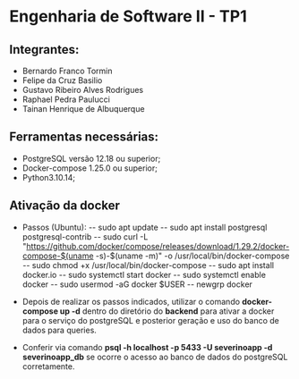 # Engenharia de Software II - TP1

## Integrantes:

- Bernardo Franco Tormin
- Felipe da Cruz Basilio
- Gustavo Ribeiro Alves Rodrigues
- Raphael Pedra Paulucci
- Tainan Henrique de Albuquerque

## Ferramentas necessárias:

- PostgreSQL versão 12.18 ou superior;
- Docker-compose 1.25.0 ou superior;
- Python3.10.14;

## Ativação da docker

- Passos (Ubuntu):
-- sudo apt update
-- sudo apt install postgresql postgresql-contrib
-- sudo curl -L "https://github.com/docker/compose/releases/download/1.29.2/docker-compose-$(uname -s)-$(uname -m)" -o /usr/local/bin/docker-compose
-- sudo chmod +x /usr/local/bin/docker-compose
-- sudo apt install docker.io
-- sudo systemctl start docker
-- sudo systemctl enable docker
-- sudo usermod -aG docker $USER
-- newgrp docker

- Depois de realizar os passos indicados, utilizar o comando **docker-compose up -d** dentro do diretório do **backend** para ativar a docker para o serviço do postgreSQL e posterior geração e uso do banco de dados para queries.

- Conferir via comando **psql -h localhost -p 5433 -U severinoapp -d severinoapp_db** se ocorre o acesso ao banco de dados do postgreSQL corretamente.


